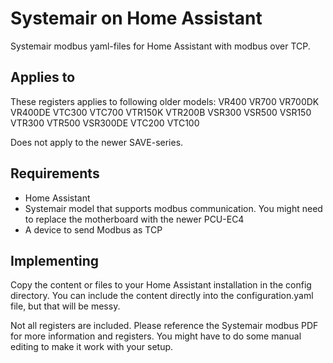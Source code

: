 # Systemair on Home Assistant
Systemair modbus yaml-files for Home Assistant with modbus over TCP. 

## Applies to
These registers applies to following older models:
    VR400
    VR700
    VR700DK
    VR400DE
    VTC300
    VTC700
    VTR150K
    VTR200B
    VSR300
    VSR500
    VSR150
    VTR300
    VTR500
    VSR300DE
    VTC200
    VTC100

Does not apply to the newer SAVE-series.

## Requirements
- Home Assistant
- Systemair model that supports modbus communication. You might need to replace the motherboard with the newer PCU-EC4
- A device to send Modbus as TCP

## Implementing
Copy the content or files to your Home Assistant installation in the config directory. You can include the content directly into the configuration.yaml file, but that will be messy.

Not all registers are included. Please reference the Systemair modbus PDF for more information and registers. 
You might have to do some manual editing to make it work with your setup.
